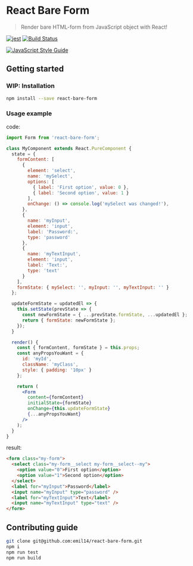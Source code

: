 # React Bare Form
> Render bare HTML-form from JavaScript object with React!

[![jest](https://facebook.github.io/jest/img/jest-badge.svg)](https://github.com/facebook/jest)
[![Build Status](https://travis-ci.com/emil14/react-bare-form.svg?branch=master)](https://travis-ci.com/emil14/react-bare-form)

[![JavaScript Style Guide](https://cdn.rawgit.com/standard/standard/master/badge.svg)](https://github.com/standard/standard)

## Getting started

### WIP: Installation

```bash
npm install --save react-bare-form
```

### Usage example

code:
```jsx
import Form from 'react-bare-form';

class MyComponent extends React.PureComponent {
  state = {
    formContent: [
      {
        element: 'select',
        name: 'mySelect',
        options: [
          { label: 'First option', value: 0 },
          { label: 'Second option', value: 1 }
        ],
        onChange: () => console.log('mySelect was changed!'),
      },
      {
        name: 'myInput',
        element: 'input',
        label: 'Password:',
        type: 'password'
      },
      {
        name: 'myTextInput',
        element: 'input',
        label: 'Text:',
        type: 'text'
      }
    ],
    formState: { mySelect: '', myInput: '', myTextInput: '' }
  };

  updateFormState = updatedEl => {
    this.setState(prevState => {
      const newFormState = { ...prevState.formState, ...updatedEl };
      return { formState: newFormState };
    });
  }

  render() {
    const { formContent, formState } = this.props;
    const anyPropsYouWant = {
      id: 'myId',
      className: 'myClass',
      style: { padding: '10px' }
    };

    return (
      <Form
        content={formContent}
        initialState={formState}
        onChange={this.updateFormState}
        {...anyPropsYouWant}
      />
    );
  }
}
```

result:
```html
<form class="my-form">
  <select class="my-form__select my-form__select--my">
    <option value="0">First option</option>
    <option value="1">Second option</option>
  </select>
  <label for="myInput">Password</label>
  <input name="myInput" type="password" />
  <label for="myTextInput">Text</label>
  <input name="myTextInput" type="text" />
</form>
```

## Contributing guide
```bash
git clone git@github.com:emil14/react-bare-form.git
npm i
npm run test
npm run build
```
